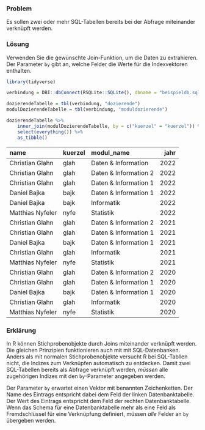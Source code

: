 ### Problem

Es sollen zwei oder mehr SQL-Tabellen bereits bei der Abfrage miteinander verknüpft werden. 

### Lösung

Verwenden Sie die gewünschte Join-Funktion, um die Daten zu extrahieren.
Der Parameter `by` gibt an, welche Felder die Werte für die Indexvektoren enthalten. 

```r
library(tidyverse)

verbindung = DBI::dbConnect(RSQLite::SQLite(), dbname = "beispieldb.sqlite3")

dozierendeTabelle = tbl(verbindung, "dozierende")
modulDozierendeTabelle = tbl(verbindung, "moduldozierende")

dozierendeTabelle %>% 
    inner_join(modulDozierendeTabelle, by = c("kuerzel" = "kuerzel")) %>% 
    select(everything()) %>% 
    as_tibble() 
```

|name             |kuerzel |modul_name            | jahr|
|:----------------|:-------|:---------------------|----:|
|Christian Glahn  |glah    |Daten & Information   | 2022|
|Christian Glahn  |glah    |Daten & Information 2 | 2022|
|Christian Glahn  |glah    |Daten & Information 1 | 2022|
|Daniel Bajka     |bajk    |Daten & Information 1 | 2022|
|Daniel Bajka     |bajk    |Informatik            | 2022|
|Matthias Nyfeler |nyfe    |Statistik             | 2022|
|Christian Glahn  |glah    |Daten & Information 2 | 2021|
|Christian Glahn  |glah    |Daten & Information 1 | 2021|
|Daniel Bajka     |bajk    |Daten & Information 1 | 2021|
|Christian Glahn  |glah    |Informatik            | 2021|
|Matthias Nyfeler |nyfe    |Statistik             | 2021|
|Christian Glahn  |glah    |Daten & Information 2 | 2020|
|Christian Glahn  |glah    |Daten & Information 1 | 2020|
|Daniel Bajka     |bajk    |Daten & Information 1 | 2020|
|Christian Glahn  |glah    |Informatik            | 2020|
|Matthias Nyfeler |nyfe    |Statistik             | 2020|

### Erklärung

In R können Stichprobenobjekte durch Joins miteinander verknüpft werden. Die gleichen Prinzipien funktionieren auch mit mit SQL-Datenbanken. Anders als mit normalen Stichprobenobjekte versucht R bei SQL-Tabllen nicht, die Indizes zum Verknüpfen automatisch zu entdecken. Damit zwei SQL-Tabellen bereits als Abfrage verknüpft werden, *müssen* alle zugehörigen Indizes mit den `by`-Parameter angegeben werden. 

Der Parameter `by` erwartet einen Vektor mit benannten Zeichenketten. Der Name des Eintrags entspricht dabei dem Feld der linken Datenbanktabelle. Der Wert des Eintrags entspricht dem Feld der rechten Datenbanktabelle. Wenn das Schema für eine Datenbanktabelle mehr als eine Feld als Fremdschlüssel für eine Verknüpfung definiert, müssen *alle* Felder an `by` übergeben werden.

